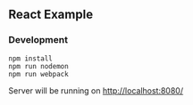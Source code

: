 ## React Example

### Development

```
npm install
npm run nodemon
npm run webpack
```

Server will be running on [http://localhost:8080/](http://localhost:8080/)
